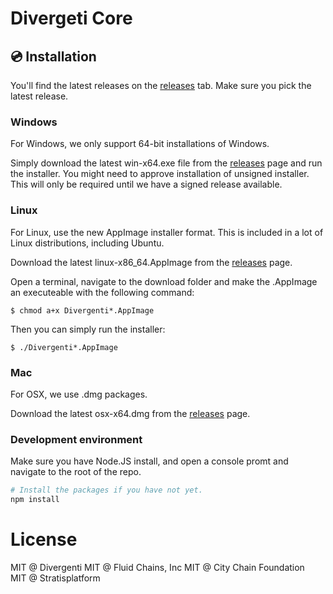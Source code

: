 Divergeti Core
===============

## 💿 Installation

You'll find the latest releases on the [releases](https://github.com/Divergenti/Divergenti-Core/releases) tab. Make sure you pick the latest release.

### Windows

For Windows, we only support 64-bit installations of Windows. 

Simply download the latest win-x64.exe file from the [releases](https://github.com/Divergenti/Divergenti-Core/releases) page and run
the installer. You might need to approve installation of unsigned installer. This will only
be required until we have a signed release available.

### Linux

For Linux, use the new AppImage installer format. This is included in a lot of
Linux distributions, including Ubuntu.

Download the latest linux-x86_64.AppImage from the [releases](https://github.com/Divergenti/Divergenti-Core/releases) page.

Open a terminal, navigate to the download folder and make the .AppImage an executeable with 
the following command:

```
$ chmod a+x Divergenti*.AppImage
```

Then you can simply run the installer:

```
$ ./Divergenti*.AppImage
```

### Mac
For OSX, we use .dmg packages.

Download the latest osx-x64.dmg from the [releases](https://github.com/Divergenti/Divergenti-Core/releases) page.


### Development environment

Make sure you have Node.JS install, and open a console promt and navigate to the root of the repo.

```sh
# Install the packages if you have not yet.
npm install
```

# License
MIT @ Divergenti
MIT @ Fluid Chains, Inc 
MIT @ City Chain Foundation   
MIT @ Stratisplatform   
